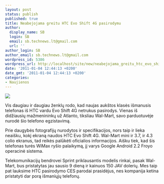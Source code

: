 ```yaml
---
layout: post
status: publish
published: true
title: Neabejojama greitu HTC Evo Shift 4G pasirodymu
author:
  display_name: SB
  login: SB
  email: sb.technews.lt@gmail.com
  url: ''
author_login: SB
author_email: sb.technews.lt@gmail.com
wordpress_id: 5386
wordpress_url: http://localhost/site/new/neabejojama_greitu_htc_evo_shift_4g_pasirodymu/
date: '2011-01-04 12:44:13 +0200'
date_gmt: '2011-01-04 12:44:13 +0200'
categories:
- Naujienos
---
```

<div class="imgright"><img src="http://technews.lt/upload/htc-evo-shift-sprint.jpg"  /></div>
<p>Vis daugiau ir daugiau ženklų rodo, kad naujas aukštos klasės išmanusis telefonas iš HTC vardu Evo Shift 4G netrukus pasirodys. Vienas iš didžiausių mažmenininkų už Atlanto, tiksliau Wal-Mart, savo parduotuvėje nurodė šio telefono egzistavimą.</p>
<p>Prie daugybės fotografijų nurodytos ir specifikacijos, nors taip ir lieka neaišku, kokį ekraną naudos HTC Evo Shift 4G. Wal-Mart mini ir 3.7, ir 4.3 colio ekranus, tad reikės palūkėti oficialios informacijos. Aišku tiek, kad šis telefonas turės WiMax ryšio palaikymą, jį varys Google Android 2.2 Froyo operacinė sistema.</p>
<p>Telekomunikacijų bendrovei Sprint priklausantis modelis rinkai, pasak Wal-Mart, bus pristatytas jau sausio 9 dieną ir kainuos 150 JAV dolerių. Mes taip pat lauksime HTC pasirodymo CES parodai prasidėjus, nes kompanija ketina pristatyti dar porą išmaniųjų telefonų.<br /></p>
